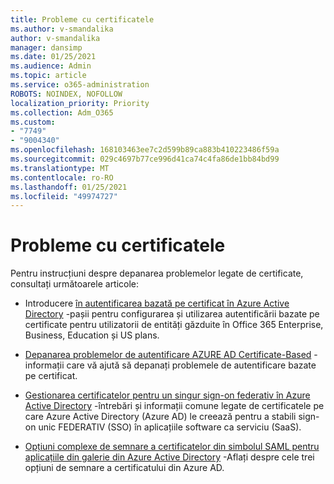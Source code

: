 ```yaml
---
title: Probleme cu certificatele
ms.author: v-smandalika
author: v-smandalika
manager: dansimp
ms.date: 01/25/2021
ms.audience: Admin
ms.topic: article
ms.service: o365-administration
ROBOTS: NOINDEX, NOFOLLOW
localization_priority: Priority
ms.collection: Adm_O365
ms.custom:
- "7749"
- "9004340"
ms.openlocfilehash: 168103463ee7c2d599b89ca883b410223486f59a
ms.sourcegitcommit: 029c4697b77ce996d41ca74c4fa86de1bb84bd99
ms.translationtype: MT
ms.contentlocale: ro-RO
ms.lasthandoff: 01/25/2021
ms.locfileid: "49974727"
---
```

# <a name="issues-with-certificates"></a>Probleme cu certificatele

Pentru instrucțiuni despre depanarea problemelor legate de certificate, consultați următoarele articole:

- Introducere [în autentificarea bazată pe certificat în Azure Active Directory](https://docs.microsoft.com/azure/active-directory/authentication/active-directory-certificate-based-authentication-get-started) -pașii pentru configurarea și utilizarea autentificării bazate pe certificate pentru utilizatorii de entități găzduite în Office 365 Enterprise, Business, Education și US plans.

- [Depanarea problemelor de autentificare AZURE AD Certificate-Based](https://docs.microsoft.com/troubleshoot/azure/active-directory/certificate-based-authenticate-issue)  -informații care vă ajută să depanați problemele de autentificare bazate pe certificat.

- [Gestionarea certificatelor pentru un singur sign-on federativ în Azure Active Directory](https://docs.microsoft.com/azure/active-directory/manage-apps/manage-certificates-for-federated-single-sign-on)  -întrebări și informații comune legate de certificatele pe care Azure Active Directory (Azure AD) le creează pentru a stabili sign-on unic FEDERATIV (SSO) în aplicațiile software ca serviciu (SaaS).

- [Opțiuni complexe de semnare a certificatelor din simbolul SAML pentru aplicațiile din galerie din Azure Active Directory](https://docs.microsoft.com/azure/active-directory/manage-apps/certificate-signing-options)  -Aflați despre cele trei opțiuni de semnare a certificatului din Azure AD.

